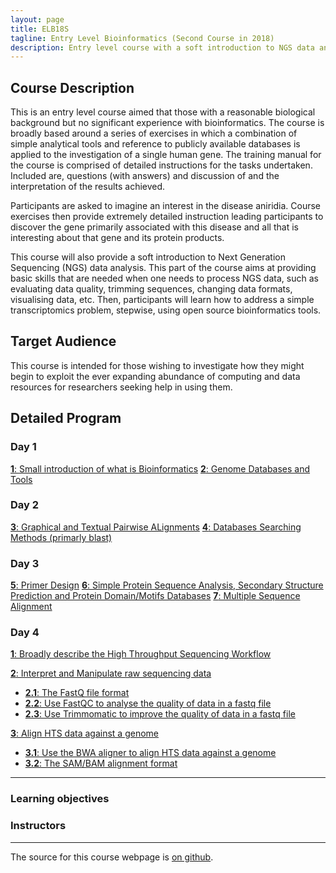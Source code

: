 ```yaml
---
layout: page
title: ELB18S
tagline: Entry Level Bioinformatics (Second Course in 2018)
description: Entry level course with a soft introduction to NGS data analysis 
---
```


## Course Description
This is an entry level course aimed that those with a reasonable biological background but no significant experience with bioinformatics. The course is broadly based around a series of exercises in which a combination of simple analytical tools and reference to publicly available databases is applied to the investigation of a single human gene. The training manual for the course is comprised of detailed instructions for the tasks undertaken. Included are, questions (with answers) and discussion of and the interpretation of the results achieved.

Participants are asked to imagine an interest in the disease aniridia. Course exercises then provide extremely detailed instruction leading participants to discover the gene primarily associated with this disease and all that is interesting about that gene and its protein products.

This course will also provide a soft introduction to Next Generation Sequencing (NGS) data analysis. This part of the course aims at providing basic skills that are needed when one needs to process NGS data, such as evaluating data quality, trimming sequences, changing data formats, visualising data, etc. Then, participants will learn how to address a simple transcriptomics problem, stepwise, using open source bioinformatics tools.

## Target Audience
This course is intended for those wishing to investigate how they might begin to exploit the ever expanding abundance of computing and data resources for researchers seeking help in using them. 

## Detailed Program

### Day 1
[**1**: Small introduction of what is Bioinformatics](assets/000-Bioinformatics_Definition.pdf)
[**2**: Genome Databases and Tools](assets/01-Databases_Practical.pdf)

### Day 2
[**3**: Graphical and Textual Pairwise ALignments](assets/02-Pairwise_Alignment_Practical.pdf)
[**4**: Databases Searching Methods (primarly blast)](assets/03-Database_Searching_Practical.pdf)

### Day 3
[**5**: Primer Design](assets/04-Primer_Design_Practical.pdf)
[**6**: Simple Protein Sequence Analysis, Secondary Structure Prediction and Protein Domain/Motifs Databases](assets/05-Structure_Prediction_Practical.pdf)
[**7**: Multiple Sequence Alignment](assets/06-Multiple_Sequence_Alignment_Practical.pdf)

### Day 4
[**1**: Broadly describe the High Throughput Sequencing Workflow](#LO1)

[**2**: Interpret and Manipulate raw sequencing data](#LO2)
  + [**2.1**: The FastQ file format](#LO2.1)
  + [**2.2**: Use FastQC to analyse the quality of data in a fastq file](#LO2.2)
  + [**2.3**: Use Trimmomatic to improve the quality of data in a fastq file](#LO2.3)

[**3**: Align HTS data against a genome](#LO3)
  + [**3.1**: Use the BWA aligner to align HTS data against a genome](#LO3.1)
  + [**3.2**: The SAM/BAM alignment format](#LO3.2)

---

### Learning objectives


### Instructors
---

The source for this course webpage is [on github](https://github.com/GTPB/Web_course_template).
